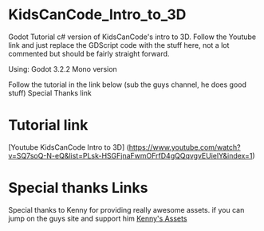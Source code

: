 # KidsCanCode_Intro_to_3D
Godot Tutorial c# version of KidsCanCode's intro to 3D. Follow the Youtube link and just replace the GDScript code with the stuff here, not a lot commented but should be fairly straight forward. 

Using: Godot 3.2.2 Mono version

Follow the tutorial in the link below (sub the guys channel, he does good stuff)
Special Thanks link 

# Tutorial link
[Youtube KidsCanCode Intro to 3D] (https://www.youtube.com/watch?v=SQ7soQ-N-eQ&list=PLsk-HSGFjnaFwmOFrfD4gQQqvgvEUielY&index=1)

# Special thanks Links
Special thanks to Kenny for providing really awesome assets. if you can jump on the guys site and support him
[Kenny's Assets](https://kenney.nl/assets/platformer-kit)
